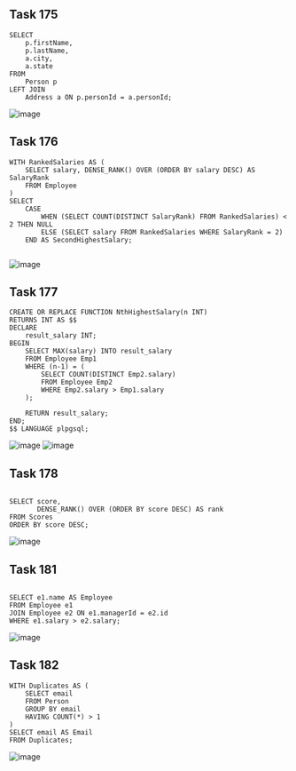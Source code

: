 ## Task 175
```
SELECT 
    p.firstName,
    p.lastName,
    a.city,
    a.state
FROM 
    Person p
LEFT JOIN 
    Address a ON p.personId = a.personId;
```
![image](https://github.com/VikaBogomolova/vvvvvvvvvvvvvvv/assets/112609467/c89ada15-3b73-4128-a5fa-0c9159c18a30)


## Task 176
```
WITH RankedSalaries AS (
    SELECT salary, DENSE_RANK() OVER (ORDER BY salary DESC) AS SalaryRank
    FROM Employee
)
SELECT 
    CASE 
        WHEN (SELECT COUNT(DISTINCT SalaryRank) FROM RankedSalaries) < 2 THEN NULL
        ELSE (SELECT salary FROM RankedSalaries WHERE SalaryRank = 2)
    END AS SecondHighestSalary;


```
![image](https://github.com/VikaBogomolova/vvvvvvvvvvvvvvv/assets/112609467/49a75162-1993-4b23-9e2e-e3683e6642e0)


## Task 177
```
CREATE OR REPLACE FUNCTION NthHighestSalary(n INT) 
RETURNS INT AS $$
DECLARE
    result_salary INT;
BEGIN
    SELECT MAX(salary) INTO result_salary
    FROM Employee Emp1
    WHERE (n-1) = (
        SELECT COUNT(DISTINCT Emp2.salary)
        FROM Employee Emp2
        WHERE Emp2.salary > Emp1.salary
    );

    RETURN result_salary;
END;
$$ LANGUAGE plpgsql;

```
![image](https://github.com/VikaBogomolova/vvvvvvvvvvvvvvv/assets/112609467/5d5a068d-5ddc-4169-bf8d-da8ac38fbe19)
![image](https://github.com/VikaBogomolova/vvvvvvvvvvvvvvv/assets/112609467/1536ebe9-db53-4bdc-b653-22e1177f5a51)

## Task 178
```

SELECT score, 
       DENSE_RANK() OVER (ORDER BY score DESC) AS rank
FROM Scores
ORDER BY score DESC;
```
![image](https://github.com/VikaBogomolova/vvvvvvvvvvvvvvv/assets/112609467/2ed24361-4224-456e-a98b-f53479cfed84)


## Task 181
```

SELECT e1.name AS Employee
FROM Employee e1
JOIN Employee e2 ON e1.managerId = e2.id
WHERE e1.salary > e2.salary;
```
![image](https://github.com/VikaBogomolova/vvvvvvvvvvvvvvv/assets/112609467/5161d3f0-a3db-4989-b06e-922f98c49409)

## Task 182

```
WITH Duplicates AS (
    SELECT email
    FROM Person
    GROUP BY email
    HAVING COUNT(*) > 1
)
SELECT email AS Email
FROM Duplicates;
```
![image](https://github.com/VikaBogomolova/vvvvvvvvvvvvvvv/assets/112609467/d37141e8-127e-4ba9-912b-2d38c017cda3)



